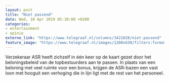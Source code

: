 ```yaml
---
layout: post
title: "Niet passend"
date: Wed, 10 Apr 2019 05:30:00 +0200
categories: 
- entertainment 
- opinie 
externe_link: "https://www.telegraaf.nl/columns/3421028/niet-passend"
feature_image: "https://www.telegraaf.nl/images/1200x630/filters:format(jpeg):quality(80)/cdn-kiosk-api.telegraaf.nl/031d7d04-5b09-11e9-b673-0255c322e81b.png"
---
```


<p class="intro">Verzekeraar ASR heeft zichzelf in één keer op de kaart gezet door het beloningsbeleid van de topbestuurders aan te passen. In plaats van een beloning met veel ruimte voor een bonus, krijgen de ASR-bazen een vast loon met hooguit een verhoging die in lijn ligt met de rest van het personeel.</p>
